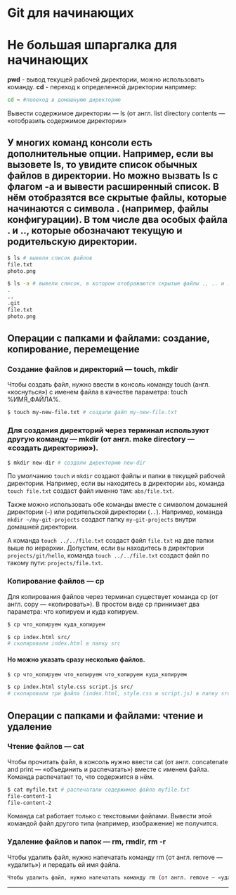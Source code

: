 # Git для начинающих

# Не большая шпаргалка для начинающих

**pwd** - вывод текущей рабочей директории, можно использовать команду.
**cd** - переход к определенной директории например:

```bash
cd ~ #пеоеход в домашнуюю директорию
```

Вывести содержимое директории — ls (от англ. list directory contents — «отобразить содержимое директории»
  
## У многих команд консоли есть дополнительные опции. Например, если вы вызовете ls, то увидите список обычных файлов в директории. Но можно вызвать ls с флагом -a и вывести расширенный список. В нём отобразятся все скрытые файлы, которые начинаются с символа . (например, файлы конфигурации). В том числе два особых файла . и .., которые обозначают текущую и родительскую директории.
```bash
$ ls # вывели список файлов
file.txt
photo.png

$ ls -a # вывели список, в котором отображаются скрытые файлы ., .. и .git
.
..
.git
file.txt
photo.png
```
## Операции с папками и файлами: создание, копирование, перемещение
### Создание файлов и директорий — touch, mkdir
Чтобы создать файл, нужно ввести в консоль команду touch (англ. «коснуться») с именем файла в качестве параметра: touch %ИМЯ_ФАЙЛА%.
```bash
$ touch my-new-file.txt # создали файл my-new-file.txt
```
### Для создания директорий через терминал используют другую команду — mkdir (от англ. make directory — «создать директорию»).
```bash
$ mkdir new-dir # создали директорию new-dir
```
По умолчанию `touch` и `mkdir` создают файлы и папки в текущей рабочей директории. Например, если вы находитесь в директории `abs`, команда `touch file.txt` создаст файл именно там: `abs/file.txt`.

Также можно использовать обе команды вместе с символом домашней директории (`~`) или родительской директории (`..`). Например, команда `mkdir ~/my-git-projects` создаст папку `my-git-projects` внутри домашней директории.

А команда `touch ../../file.txt` создаст файл `file.txt` на две папки выше по иерархии. Допустим, если вы находитесь в директории `projects/git/hello`, команда `touch ../../file.txt` создаст файл по такому пути: `projects/file.txt`.
### Копирование файлов — cp
Для копирования файлов через терминал существует команда cp (от англ. copy — «копировать»). В простом виде cp принимает два параметра: что копируем и куда копируем.
```bash
$ cp что_копируем куда_копируем

$ cp index.html src/
# скопировали index.html в папку src
```
#### Но можно указать сразу несколько файлов.
```bash
$ cp что_копируем что_копируем что_копируем куда_копируем

$ cp index.html style.css script.js src/
# скопировали три файла (index.html, style.css и script.js) в папку src
```
## Операции с папками и файлами: чтение и удаление
### Чтение файлов — cat
Чтобы прочитать файл, в консоль нужно ввести cat (от англ. concatenate and print — «объединить и распечатать») вместе с именем файла. Команда распечатает то, что содержится в нём.
```bash
$ cat myfile.txt # распечатали содержимое файла myfile.txt
file-content-1
file-content-2
```
Команда cat работает только с текстовыми файлами. Вывести этой командой файл другого типа (например, изображение) не получится.
### Удаление файлов и папок — rm, rmdir, rm -r
Чтобы удалить файл, нужно напечатать команду rm (от англ. remove — «удалить») и передать ей имя файла.
```bash
Чтобы удалить файл, нужно напечатать команду rm (от англ. remove — «удалить») и передать ей имя файла.
```
---

